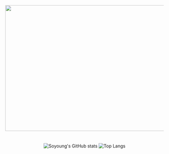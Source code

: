 <div align="center">
  <img src="https://ifh.cc/g/fwVoJs.webp" width="1000" height="400">

  #
  ![Soyoung's GitHub stats](https://github-readme-stats.vercel.app/api?username=place0&show_icons=true&theme=noctis_minimus)
  ![Top Langs](https://github-readme-stats.vercel.app/api/top-langs/?username=place0&layout=compact&theme=noctis_minimus)
  
 </div>
